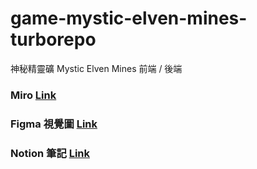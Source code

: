 # game-mystic-elven-mines-turborepo
神秘精靈礦 Mystic Elven Mines
前端 / 後端 

### Miro [Link](https://miro.com/app/board/uXjVPLbiyto=/)

### Figma 視覺圖 [Link](https://www.figma.com/file/sRcnCyQ1Ka4PjNsYjOhoQ0/)

### Notion 筆記 [Link](https://daydaychao.notion.site/SHARE-ec77da63c00b49c9bb8557fd033c6ba1)
